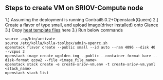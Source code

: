 ## Steps to create VM on SRIOV-Compute node
1.) Assuming the deployment is running Contrail5.0.2+Openstack(Queen)
2.) Create a flavor of type small, and upload image(driver installed) onto Glance  
3.) Copy [heat template files]() here
3.) Run below commands
```
source .op/bin/activate
source /etc/kolla/kolla-toolbox/admin-openrc.sh
openstack flavor create --public small --id auto --ram 4096 --disk 40 --vcpus 2
openstack image create ugolden-img --public --container-format bare --disk-format qcow2 --file <image_file_name>
openstack stack create -e create-sriov-vm.env -t create-sriov-vm.yaml <stack_name>
openstack stack list
```

